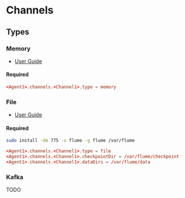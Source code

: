 # Channels

## Types

### Memory

- [User Guide](https://flume.apache.org/FlumeUserGuide.html#memory-channel)

#### Required

```conf
<Agent1>.channels.<Channel1>.type = memory
```

### File

- [User Guide](https://flume.apache.org/FlumeUserGuide.html#file-channel)

#### Required

```sh
sudo install -dm 775 -o flume -g flume /var/flume
```

```conf
<Agent1>.channels.<Channel1>.type = file
<Agent1>.channels.<Channel1>.checkpointDir = /var/flume/checkpoint
<Agent1>.channels.<Channel1>.dataDirs = /var/flume/data
```

### Kafka

TODO
